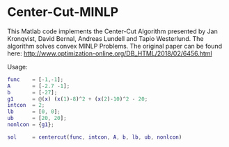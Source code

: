 # Center-Cut-MINLP
This Matlab code implements the Center-Cut Algorithm presented by Jan Kronqvist, David Bernal, Andreas Lundell and Tapio Westerlund. The algorithm solves convex MINLP Problems. The original paper can be found here: http://www.optimization-online.org/DB_HTML/2018/02/6456.html


Usage:

```matlab
func    = [-1,-1];
A       = [-2.7 -1]; 
b       = [-27];
g1      = @(x) (x(1)-8)^2 + (x(2)-10)^2 - 20; 
intcon  = 2;
lb      = [0, 0];
ub      = [20, 20];
nonlcon = {g1};

sol     = centercut(func, intcon, A, b, lb, ub, nonlcon)
```
